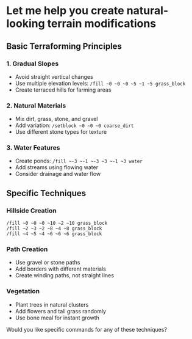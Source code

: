# Let me help you create natural-looking terrain modifications

## Basic Terraforming Principles

### 1. Gradual Slopes

- Avoid straight vertical changes
- Use multiple elevation levels: `/fill ~0 ~0 ~0 ~5 ~1 ~5 grass_block`
- Create terraced hills for farming areas

### 2. Natural Materials

- Mix dirt, grass, stone, and gravel
- Add variation: `/setblock ~0 ~0 ~0 coarse_dirt`
- Use different stone types for texture

### 3. Water Features

- Create ponds: `/fill ~-3 ~-1 ~-3 ~3 ~-1 ~3 water`
- Add streams using flowing water
- Consider drainage and water flow

## Specific Techniques

### Hillside Creation

```minecraft
/fill ~0 ~0 ~0 ~10 ~2 ~10 grass_block
/fill ~2 ~3 ~2 ~8 ~4 ~8 grass_block
/fill ~4 ~5 ~4 ~6 ~6 ~6 grass_block
```

### Path Creation

- Use gravel or stone paths
- Add borders with different materials
- Create winding paths, not straight lines

### Vegetation

- Plant trees in natural clusters
- Add flowers and tall grass randomly
- Use bone meal for instant growth

Would you like specific commands for any of these techniques?
